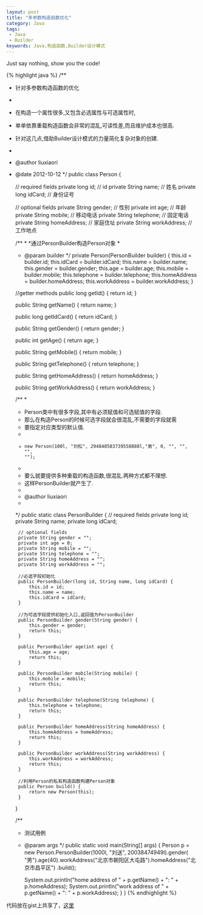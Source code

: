 ```yaml
---
layout: post
title: "多参数构造函数优化"
category: Java
tags:
 - Java
 - Builder
keywords: Java,构造函数,Builder设计模式
---
```

Just say nothing, show you the code!

{% highlight java %}
/**
 * 针对多参数构造函数的优化
 * 
 * 在构造一个属性很多,又包含必选属性与可选属性时,
 * 单单依靠重载构造函数会非常的混乱,可读性差,而且维护成本也很高.
 * 针对这几点,借助Builder设计模式的力量简化复杂对象的创建.
 * 
 * @author liuxiaori
 * @date 2012-10-12
 */
public class Person {

	// required fields
	private long id; // id
	private String name; // 姓名
	private long idCard; // 身份证号

	// optional fields
	private String gender; // 性别
	private int age; // 年龄
	private String mobile; // 移动电话
	private String telephone; // 固定电话
	private String homeAddress; // 家庭住址
	private String workAddress; // 工作地点

	/**
	 *
	 *通过PersonBuilder构造Person对象
	 *
	 * @param builder
	 */
	private Person(PersonBuilder builder) {
		this.id = builder.id;
		this.idCard = builder.idCard;
		this.name = builder.name;
		this.gender = builder.gender;
		this.age = builder.age;
		this.mobile = builder.mobile;
		this.telephone = builder.telephone;
		this.homeAddress = builder.homeAddress;
		this.workAddress = builder.workAddress;
	}

	//getter methods
	public long getId() {
		return id;
	}

	public String getName() {
		return name;
	}

	public long getIdCard() {
		return idCard;
	}

	public String getGender() {
		return gender;
	}

	public int getAge() {
		return age;
	}

	public String getMobile() {
		return mobile;
	}

	public String getTelephone() {
		return telephone;
	}

	public String getHomeAddress() {
		return homeAddress;
	}

	public String getWorkAddress() {
		return workAddress;
	}

	/**
	 * 
	 * Person类中有很多字段,其中有必须赋值和可选赋值的字段.
	 * 那么在构造Person的时候可选字段就会很混乱,不需要的字段就需
	 * 要指定对应类型的默认值.
	 * <code>
	 * new Person(100l, "刘松", 294840583739558888l,"男", 0, "", "", "", "");
	 * </code>
	 * 要么就要提供多种重载的构造函数,很混乱.两种方式都不理想.
	 * 这样PersonBuilder就产生了.
	 * 
	 * @author liuxiaori
	 *
	 */
	public static class PersonBuilder {
		// required fields
		private long id;
		private String name;
		private long idCard;

		// optional fields
		private String gender = "";
		private int age = 0;
		private String mobile = "";
		private String telephone = "";
		private String homeAddress = "";
		private String workAddress = "";

		//必选字段初始化
		public PersonBuilder(long id, String name, long idCard) {
			this.id = id;
			this.name = name;
			this.idCard = idCard;
		}

		//为可选字段提供初始化入口,返回值为PersonBuilder
		public PersonBuilder gender(String gender) {
			this.gender = gender;
			return this;
		}

		public PersonBuilder age(int age) {
			this.age = age;
			return this;
		}

		public PersonBuilder mobile(String mobile) {
			this.mobile = mobile;
			return this;
		}

		public PersonBuilder telephone(String telephone) {
			this.telephone = telephone;
			return this;
		}

		public PersonBuilder homeAddress(String homeAddress) {
			this.homeAddress = homeAddress;
			return this;
		}

		public PersonBuilder workAddress(String workAddress) {
			this.workAddress = workAddress;
			return this;
		}

		//利用Person的私有构造函数构建Person对象
		public Person build() {
			return new Person(this);
		}
	}

	/**
	 * 测试用例
	 * @param args
	 */
	public static void main(String[] args) {
		Person p = new Person.PersonBuilder(1000l, "刘送", 20038474949l).gender(
				"男").age(40).workAddress("北京市朝阳区大屯路").homeAddress("北京市昌平区")
				.build();

		System.out.println("home address of " + p.getName() + ": "
				+ p.homeAddress);
		System.out.println("work address of " + p.getName() + ": "
				+ p.workAddress);
	}
}
{% endhighlight %}

代码放在gist上共享了，<a href="https://gist.github.com/3877805">这里</a>
